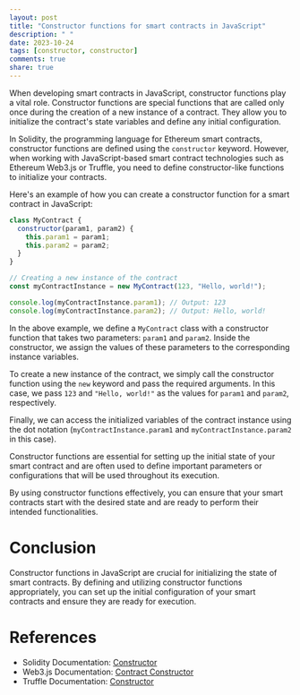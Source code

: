 ```yaml
---
layout: post
title: "Constructor functions for smart contracts in JavaScript"
description: " "
date: 2023-10-24
tags: [constructor, constructor]
comments: true
share: true
---
```


When developing smart contracts in JavaScript, constructor functions play a vital role. Constructor functions are special functions that are called only once during the creation of a new instance of a contract. They allow you to initialize the contract's state variables and define any initial configuration.

In Solidity, the programming language for Ethereum smart contracts, constructor functions are defined using the `constructor` keyword. However, when working with JavaScript-based smart contract technologies such as Ethereum Web3.js or Truffle, you need to define constructor-like functions to initialize your contracts.

Here's an example of how you can create a constructor function for a smart contract in JavaScript:

```javascript
class MyContract {
  constructor(param1, param2) {
    this.param1 = param1;
    this.param2 = param2;
  }
}

// Creating a new instance of the contract
const myContractInstance = new MyContract(123, "Hello, world!");

console.log(myContractInstance.param1); // Output: 123
console.log(myContractInstance.param2); // Output: Hello, world!
```

In the above example, we define a `MyContract` class with a constructor function that takes two parameters: `param1` and `param2`. Inside the constructor, we assign the values of these parameters to the corresponding instance variables.

To create a new instance of the contract, we simply call the constructor function using the `new` keyword and pass the required arguments. In this case, we pass `123` and `"Hello, world!"` as the values for `param1` and `param2`, respectively.

Finally, we can access the initialized variables of the contract instance using the dot notation (`myContractInstance.param1` and `myContractInstance.param2` in this case).

Constructor functions are essential for setting up the initial state of your smart contract and are often used to define important parameters or configurations that will be used throughout its execution.

By using constructor functions effectively, you can ensure that your smart contracts start with the desired state and are ready to perform their intended functionalities.

# Conclusion

Constructor functions in JavaScript are crucial for initializing the state of smart contracts. By defining and utilizing constructor functions appropriately, you can set up the initial configuration of your smart contracts and ensure they are ready for execution.

# References
- Solidity Documentation: [Constructor](https://docs.soliditylang.org/en/v0.8.7/contracts.html#constructor)
- Web3.js Documentation: [Contract Constructor](https://web3js.readthedocs.io/en/v1.5.3/web3-eth-contract.html#id5)
- Truffle Documentation: [Constructor](https://www.trufflesuite.com/docs/truffle/getting-started/contract-basics#constructor)